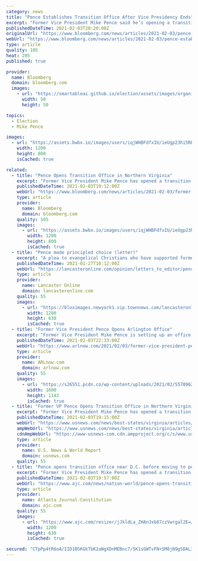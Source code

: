 ```yaml
---
category: news
title: "Pence Establishes Transition Office After Vice Presidency Ends"
excerpt: "Former Vice President Mike Pence said he’s opening a transition office and plans to move back to Indiana this summer."
publishedDateTime: 2021-02-03T20:20:00Z
originalUrl: "https://www.bloomberg.com/news/articles/2021-02-03/pence-establishes-transition-office-after-vice-presidency-ends"
webUrl: "https://www.bloomberg.com/news/articles/2021-02-03/pence-establishes-transition-office-after-vice-presidency-ends"
type: article
quality: 105
heat: 205
published: true

provider:
  name: Bloomberg
  domain: bloomberg.com
  images:
    - url: "https://smartableai.github.io/election/assets/images/organizations/bloomberg.com-50x50.jpg"
      width: 50
      height: 50

topics:
  - Election
  - Mike Pence

images:
  - url: "https://assets.bwbx.io/images/users/iqjWHBFdfxIU/ieUgp23hi5RE/v1/1200x800.jpg"
    width: 1200
    height: 800
    isCached: true

related:
  - title: "Pence Opens Transition Office in Northern Virginia"
    excerpt: "Former Vice President Mike Pence has opened a transition office in northern Virginia. Pence announced Wednesday that the Office of the Former Vice President will handle correspondence, scheduling requests,"
    publishedDateTime: 2021-02-03T19:12:00Z
    webUrl: "https://www.bloomberg.com/news/articles/2021-02-03/former-vp-pence-opens-transition-office-in-northern-virginia"
    type: article
    provider:
      name: Bloomberg
      domain: bloomberg.com
    quality: 105
    images:
      - url: "https://assets.bwbx.io/images/users/iqjWHBFdfxIU/ieUgp23hi5RE/v1/1200x800.jpg"
        width: 1200
        height: 800
        isCached: true
  - title: "Pence made principled choice (letter)"
    excerpt: "A plea to evangelical Christians who have supported former President Donald Trump and former Vice President Mike Pence: I ask you to prayerfully consider whether, as an evangelical Christian ..."
    publishedDateTime: 2021-01-27T10:12:00Z
    webUrl: "https://lancasteronline.com/opinion/letters_to_editor/pence-made-principled-choice-letter/article_0c920034-5ff9-11eb-90b1-7be83c6a591a.html"
    type: article
    provider:
      name: Lancaster Online
      domain: lancasteronline.com
    quality: 55
    images:
      - url: "https://bloximages.newyork1.vip.townnews.com/lancasteronline.com/content/tncms/custom/image/8fc155f0-3596-11eb-8545-1f55c9186da9.jpg"
        width: 1200
        height: 630
        isCached: true
  - title: "Former Vice President Pence Opens Arlington Office"
    excerpt: "Former Vice President Mike Pence is setting up an office in Arlington as he transitions from his time in the White House. \"Pence announced Wednesday that the Office of the Former Vice President will handle correspondence,"
    publishedDateTime: 2021-02-03T22:33:00Z
    webUrl: "https://www.arlnow.com/2021/02/03/former-vice-president-pence-opens-arlington-office/"
    type: article
    provider:
      name: ARLnow.com
      domain: arlnow.com
    quality: 55
    images:
      - url: "https://s26551.pcdn.co/wp-content/uploads/2021/02/5570962.jpg"
        width: 1600
        height: 1143
        isCached: true
  - title: "Former VP Pence Opens Transition Office in Northern Virginia"
    excerpt: "Former Vice President Mike Pence has opened a transition office in northern Virginia. Pence announced Wednesday that the Office of the Former Vice President will handle correspondence, scheduling requests,"
    publishedDateTime: 2021-02-03T19:15:00Z
    webUrl: "https://www.usnews.com/news/best-states/virginia/articles/2021-02-03/former-vp-pence-opens-transition-office-in-northern-virginia"
    ampWebUrl: "https://www.usnews.com/news/best-states/virginia/articles/2021-02-03/former-vp-pence-opens-transition-office-in-northern-virginia?context=amp"
    cdnAmpWebUrl: "https://www-usnews-com.cdn.ampproject.org/c/s/www.usnews.com/news/best-states/virginia/articles/2021-02-03/former-vp-pence-opens-transition-office-in-northern-virginia?context=amp"
    type: article
    provider:
      name: U.S. News & World Report
      domain: usnews.com
    quality: 55
  - title: "Pence opens transition office near D.C. before moving to permanent home"
    excerpt: "Former Vice President Mike Pence has opened a transition office in northern Virginia. Pence announced Wednesday that the Office of the Former Vice President will handle correspondence, scheduling requests,"
    publishedDateTime: 2021-02-03T19:57:00Z
    webUrl: "https://www.ajc.com/news/nation-world/pence-opens-transition-office-near-dc-before-moving-to-permanent-home/4LYUU5JFHZF5JMDJUSQW4LJA3I/"
    type: article
    provider:
      name: Atlanta Journal-Constitution
      domain: ajc.com
    quality: 55
    images:
      - url: "https://www.ajc.com/resizer/jJkldLa_ZHAnJxb87czVwrgal2E=/1200x630/d1fegwn2wjh0cs.cloudfront.net/12-17-2020/t_f3620b910c5943cbab91619c78b3c067_name_fa6562f659df4b329f6ae3b2afc0acc9.jpg"
        width: 1200
        height: 630
        isCached: true

secured: "CTpPp4tR6oA/IID1B5KGkTbK2aWgXDnMEBnc7/5K1sGWTvFN+SM8jN9gSDAL3SvI5Y3sHSqcHu4foU8jTxx2xNd9yX4Kly4GdLDalEjKCH8UDjWnYOaCWYgI8Uwwns+Tp9nQfHu7ewDy7vG1zgwMqZ5tSBGCH6xesL5LcUMu7MTOcezAA2YUhQC7I3gUfBC9ylcC20K+tIzobQaTaQXo39WJRsZ5DQzRXfyNAP/H22a65d1++jvt9FGanRIIWIGKjNJBvKhlmnjRyJYGME2OJultFeLjlzonCCHLcR6WOMvjWn/9QIn//wye3ivVLWQY6KxaUk99pPyiFrXKmV2bV8AbknyEdfNrteBMK6Zpsm8=;VP0cgCOOsMXTJmLc/vc7ow=="
---
```


